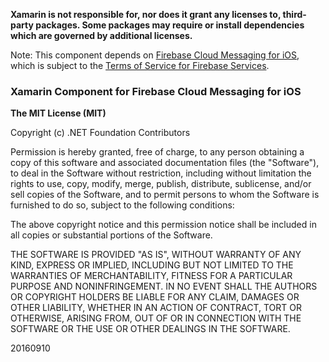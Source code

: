 **Xamarin is not responsible for, nor does it grant any licenses to, third-party packages. Some packages may require or install dependencies which are governed by additional licenses.**

Note: This component depends on [Firebase Cloud Messaging for iOS](https://firebase.google.com/docs/cloud-messaging/ios/client), which is subject to the [Terms of Service for Firebase Services](https://firebase.google.com/terms/).

### Xamarin Component for Firebase Cloud Messaging for iOS

**The MIT License (MIT)**

Copyright (c) .NET Foundation Contributors

Permission is hereby granted, free of charge, to any person obtaining a copy of this software and associated documentation files (the "Software"), to deal in the Software without restriction, including without limitation the rights to use, copy, modify, merge, publish, distribute, sublicense, and/or sell copies of the Software, and to permit persons to whom the Software is furnished to do so, subject to the following conditions:

The above copyright notice and this permission notice shall be included in all copies or substantial portions of the Software.

THE SOFTWARE IS PROVIDED "AS IS", WITHOUT WARRANTY OF ANY KIND, EXPRESS OR IMPLIED, INCLUDING BUT NOT LIMITED TO THE WARRANTIES OF MERCHANTABILITY, FITNESS FOR A PARTICULAR PURPOSE AND NONINFRINGEMENT. IN NO EVENT SHALL THE AUTHORS OR COPYRIGHT HOLDERS BE LIABLE FOR ANY CLAIM, DAMAGES OR OTHER LIABILITY, WHETHER IN AN ACTION OF CONTRACT, TORT OR OTHERWISE, ARISING FROM, OUT OF OR IN CONNECTION WITH THE SOFTWARE OR THE USE OR OTHER DEALINGS IN THE SOFTWARE.

20160910